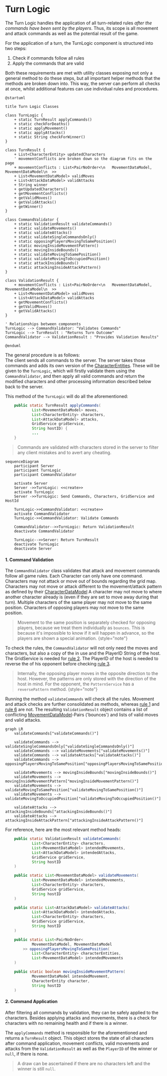 # Turn Logic

The Turn Logic handles the application of all turn-related rules *after the commands have been sent by the players*.
Thus, its scope is all movement and attack commands as well as the potential result of the game.

For the application of a turn, the TurnLogic component is structured into two steps:
1. Check if commands follow all rules
2. Apply the commands that are valid

Both these requirements are met with utility classes exposing not only a general method to do these steps, 
but all important helper methods that the methods are broken down into.
This way, the server can perform all checks at once, whilst additional features can use individual rules and procedures.

```plantuml
@startuml

title Turn Logic Classes

class TurnLogic {
    + static TurnResult applyCommands()
    + static checkForDeaths()
    + static applyMovement()
    + static applyAttacks()
    + static String checkForWinner()
}

class TurnResult {
    + List<CharacterEntity> updatedCharacters
    ' movementConflicts are broken down so the diagram fits on the page
    + movementConflicts : List<PairNoOrder<\n   MovementDataModel, MovementDataModel\n  >>
    + List<MovementDataModel> validMoves
    + List<AttackDataModel> validAttacks
    + String winner
    + getUpdatedCharacters()
    + getMovementConflicts()
    + getValidMoves()
    + getValidAttacks()
    + getWinner()
}

class CommandValidator { 
    + static ValidationResult validateCommands()
    + static validateMovements()
    + static validateAttacks()
    + static validateSingleCommandsOnly()
    + static opposingPlayersMovingToSamePosition()
    + static movingInsideMovementPattern()
    + static movingInsideBounds()
    + static validateMovingToSamePosition()
    + static validateMovingToOccupiedPosition()
    + static attackInsideBounds()
    + static attackingInsideAttackPattern()
}

class ValidationResult {
    + movementConflicts : List<PairNoOrder<\n   MovementDataModel, MovementDataModel\n  >>
    + List<MovementDataModel> validMoves
    + List<AttackDataModel> validAttacks
    + getMovementConflicts()
    + getValidMoves()
    + getValidAttacks()
}

' Relationships between components
TurnLogic --> CommandValidator: "Validates Commands"
TurnLogic --> TurnResult : "Returns Turn Outcome"
CommandValidator --> ValidationResult : "Provides Validation Results"

@enduml
```

The general procedure is as follows: <br/>
The client sends all commands to the server. The server takes those commands and adds its own version of the 
<a href="CharacterEntity.md">CharacterEntities</a>. These will be given to the `TurnLogic`, which will firstly validate them using the `CommandValidator`,
and then apply all valid commands and return the modified characters and other processing information described below back to the server.

This method of the `TurnLogic` will do all the aforementioned:
```java
    public static TurnResult applyCommands(
            List<MovementDataModel> moves,
            List<CharacterEntity> characters,
            List<AttackDataModel> attacks,
            GridService gridService,
            String hostID) {
            ...
    }
```

> Commands are validated with characters stored in the server to filter any client mistakes and to avert any cheating.

```mermaid
sequenceDiagram
    participant Server
    participant TurnLogic
    participant CommandValidator
        
    activate Server    
    Server ->>TurnLogic: <<create>>
    activate TurnLogic
    Server ->>TurnLogic: Send Commands, Characters, GridService and HostId

    TurnLogic->>CommandValidator: <<create>>
    activate CommandValidator
    TurnLogic->>CommandValidator: Validate Commands
    
    CommandValidator-->>TurnLogic: Return ValidationResult
    deactivate CommandValidator

    TurnLogic-->>Server: Return TurnResult
    deactivate TurnLogic
    deactivate Server
```

#### 1. Command Validation
The `CommandValidator` class validates that attack and movement commands follow all game rules.
<procedure title="Turn-Related Game Rules:">
<anchor id="rule1" name="rule1"></anchor>
<step>Each Character can only have one command.</step>
<anchor id="rule2" name="rule2"></anchor>
<step>Characters may not attack or move out of bounds regarding the grid map.</step>
<anchor id="rule3" name="rule3"></anchor>
<step>Characters may not move or attack different to the movement/attack pattern as defined by their <a href="CharacterDataModel.md">CharacterDataModel</a></step>
<step>A character may not move to where another character already is (even if they are set to move away during that turn).</step>
<step>Multiple characters of the same player may not move to the same position.</step>
<anchor id="rule6" name="rule6"></anchor>
<step>Characters of opposing players may not move to the same position.</step>
</procedure>

> Movement to the same position is separately checked for opposing players, because we treat them individually as `bounces`.
> This is because it's impossible to know if it will happen in advance, so the players are shown a special animation.
{style="note"}

To check the rules, the `CommandValidator` will not only need the moves and characters, but also a copy of the
[](GridService.md) in use and the PlayerID String of the host. The GridService is needed for 
<a href="Turn-Logic.md#rule2" summary="Characters may not attack or move out of Bounds regarding the grid map">rule 2</a>. The PlayerID of the host is needed to reverse the [](Patterns.md) of his opponent
before checking <a href="Turn-Logic.md#rule3" summary="Characters may not move or attack different to the movement/attack pattern as defined by their `CharacterDataModel`">rule 3</a>.

> Internally, the opposing player moves in the opposite direction to the host. However, the patterns are only stored
> with the direction of the host in mind. For the opponent, the `PatternService` has a `reversePattern` method.
{style="note"}

Running the method `validateCommands` will check all the rules. Movement and attack checks are further consolidated as methods, 
whereas <a href="Turn-Logic.md#rule1" summary="Each Character can only have one command">rule 1</a> 
and <a href="Turn-Logic.md#rule6" summary="Opposing players may not move to the same position">rule 6</a> are not.
The resulting `ValidationResult` object contains a list of conflicting [MovementDataModel](MovementDataModel.md)-Pairs ('bounces') and lists of valid
moves and valid attacks.

```mermaid
graph LR
    validateCommands["validateCommands()"]

    validateCommands --> validateSingleCommandsOnly["validateSingleCommandsOnly()"]
    validateCommands --> validateMovements["validateMovements()"]
    validateCommands --> validateAttacks["validateAttacks()"]
    validateCommands --> opposingPlayersMovingToSamePosition["opposingPlayersMovingToSamePosition()"]

    validateMovements --> movingInsideBounds["movingInsideBounds()"]
    validateMovements --> movingInsideMovementPattern["movingInsideMovementPattern()"]
    validateMovements --> validateMovingToSamePosition["validateMovingToSamePosition()"]
    validateMovements --> validateMovingToOccupiedPosition["validateMovingToOccupiedPosition()"]

    validateAttacks --> attackingInsideBounds["attackingInsideBounds()"]
    validateAttacks --> attackingInsideAttackPattern["attackingInsideAttackPattern()"]
```

For reference, here are the most relevant method heads:
```java
    public static ValidationResult validateCommands(
            List<CharacterEntity> characters,
            List<MovementDataModel> intendedMovements,
            List<AttackDataModel> intendedAttacks,
            GridService gridService,
            String hostID
    )
```

```java
    public static List<MovementDataModel> validateMovements(
            List<MovementDataModel> intendedMovements,
            List<CharacterEntity> characters,
            GridService gridService,
            String hostID
    )
```

```java
    public static List<AttackDataModel> validateAttacks(
            List<AttackDataModel> intendedAttacks,
            List<CharacterEntity> characters,
            GridService gridService,
            String hostID
    )
```

```java
    public static List<PairNoOrder<
            MovementDataModel, MovementDataModel
        >> opposingPlayersMovingToSamePosition(
            List<CharacterEntity> characterEntities,
            List<MovementDataModel> intendedMovements
    )
```

```java
    public static boolean movingInsideMovementPattern(
            MovementDataModel intendedMovement,
            CharacterEntity character,
            String hostID
    )
```

#### 2. Command Application
After filtering all commands by validation, they can be safely applied to the characters. Besides applying attacks and movements, 
there is a check for characters with no remaining health and if there is a winner.

The `applyCommands` method is responsible for the aforementioned and returns a `TurnResult` object. This object stores
the state of all characters after command application, movement conflicts, valid movements and attacks from
the `ValidationResult` as well as the `PlayerID` of the winner or `null`, if there is none.

> A draw can be ascertained if there are no characters left and the winner is still `null`.
